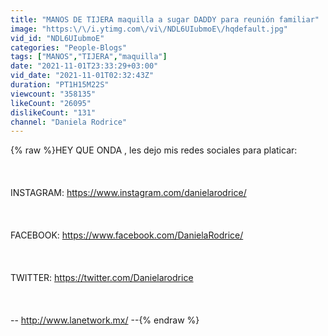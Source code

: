 ```yaml
---
title: "MANOS DE TIJERA maquilla a sugar DADDY para reunión familiar"
image: "https:\/\/i.ytimg.com\/vi\/NDL6UIubmoE\/hqdefault.jpg"
vid_id: "NDL6UIubmoE"
categories: "People-Blogs"
tags: ["MANOS","TIJERA","maquilla"]
date: "2021-11-01T23:33:29+03:00"
vid_date: "2021-11-01T02:32:43Z"
duration: "PT1H15M22S"
viewcount: "358135"
likeCount: "26095"
dislikeCount: "131"
channel: "Daniela Rodrice"
---
```

{% raw %}HEY QUE ONDA , les dejo mis redes sociales para platicar:<br /><br /><br /><br />INSTAGRAM: <a rel="nofollow" target="blank" href="https://www.instagram.com/danielarodrice/">https://www.instagram.com/danielarodrice/</a><br /><br /><br /><br />FACEBOOK: <a rel="nofollow" target="blank" href="https://www.facebook.com/DanielaRodrice/">https://www.facebook.com/DanielaRodrice/</a><br /><br /><br /><br />TWITTER: <a rel="nofollow" target="blank" href="https://twitter.com/Danielarodrice">https://twitter.com/Danielarodrice</a><br /><br /><br /><br />-- <a rel="nofollow" target="blank" href="http://www.lanetwork.mx/">http://www.lanetwork.mx/</a> --{% endraw %}
